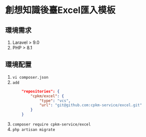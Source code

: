 # 創想知識後臺Excel匯入模板
## 環境需求
1. Laravel > 9.0
1. PHP > 8.1

## 環境配置
1. `vi composer.json`
2. `add`
    ```json
        "repositories": {
            "cpkm/excel": {
                "type": "vcs",
                "url": "git@github.com:cpkm-service/excel.git"
            }
        }
    ```
3. `composer require cpkm-service/excel`
4. `php artisan migrate`

